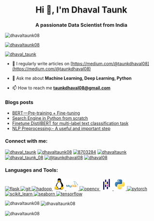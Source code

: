 <h1 align="center">Hi 👋, I'm Dhaval Taunk</h1>
<h3 align="center">A passionate Data Scientist from India</h3>

<p align="left"> <img src="https://komarev.com/ghpvc/?username=dhavaltaunk08&label=Profile%20views&color=0e75b6&style=flat" alt="dhavaltaunk08" /> </p>

<p align="left"> <a href="https://github.com/ryo-ma/github-profile-trophy"><img src="https://github-profile-trophy.vercel.app/?username=dhavaltaunk08" alt="dhavaltaunk08" /></a> </p>

<p align="left"> <a href="https://twitter.com/dhaval_taunk" target="blank"><img src="https://img.shields.io/twitter/follow/dhaval_taunk?logo=twitter&style=for-the-badge" alt="dhaval_taunk" /></a> </p>

- 📝 I regularly write articles on [https://medium.com/@taunkdhaval08](https://medium.com/@taunkdhaval08)

- 💬 Ask me about **Machine Learning, Deep Learning, Python**

- 📫 How to reach me **taunkdhaval08@gmail.com**

### Blogs posts
<!-- BLOG-POST-LIST:START -->
- [BERT — Pre-training + Fine-tuning](https://medium.com/@taunkdhaval08/bert-pre-training-fine-tuning-eb574be614f6?source=rss-a8e9132e2784------2)
- [Search Engine in Python from scratch](https://medium.com/analytics-vidhya/search-engine-in-python-from-scratch-c3f7cc453250?source=rss-a8e9132e2784------2)
- [Finetune DistilBERT for multi-label text classsification task](https://medium.com/analytics-vidhya/finetune-distilbert-for-multi-label-text-classsification-task-994eb448f94c?source=rss-a8e9132e2784------2)
- [NLP Preprocessing:- A useful and important step](https://medium.com/analytics-vidhya/nlp-preprocessing-a-useful-and-important-step-e79895c65a89?source=rss-a8e9132e2784------2)
<!-- BLOG-POST-LIST:END -->

<h3 align="left">Connect with me:</h3>
<p align="left">
<a href="https://twitter.com/dhaval_taunk" target="blank"><img align="center" src="https://raw.githubusercontent.com/rahuldkjain/github-profile-readme-generator/master/src/images/icons/Social/twitter.svg" alt="dhaval_taunk" height="30" width="40" /></a>
<a href="https://linkedin.com/in/dhavaltaunk08" target="blank"><img align="center" src="https://raw.githubusercontent.com/rahuldkjain/github-profile-readme-generator/master/src/images/icons/Social/linked-in-alt.svg" alt="dhavaltaunk08" height="30" width="40" /></a>
<a href="https://stackoverflow.com/users/8703284" target="blank"><img align="center" src="https://raw.githubusercontent.com/rahuldkjain/github-profile-readme-generator/master/src/images/icons/Social/stack-overflow.svg" alt="8703284" height="30" width="40" /></a>
<a href="https://kaggle.com/dhavaltaunk" target="blank"><img align="center" src="https://raw.githubusercontent.com/rahuldkjain/github-profile-readme-generator/master/src/images/icons/Social/kaggle.svg" alt="dhavaltaunk" height="30" width="40" /></a>
<a href="https://instagram.com/dhaval_taunk_08" target="blank"><img align="center" src="https://raw.githubusercontent.com/rahuldkjain/github-profile-readme-generator/master/src/images/icons/Social/instagram.svg" alt="dhaval_taunk_08" height="30" width="40" /></a>
<a href="https://medium.com/@taunkdhaval08" target="blank"><img align="center" src="https://raw.githubusercontent.com/rahuldkjain/github-profile-readme-generator/master/src/images/icons/Social/medium.svg" alt="@taunkdhaval08" height="30" width="40" /></a>
<a href="https://www.leetcode.com/dhaval08" target="blank"><img align="center" src="https://raw.githubusercontent.com/rahuldkjain/github-profile-readme-generator/master/src/images/icons/Social/leet-code.svg" alt="dhaval08" height="30" width="40" /></a>
</p>

<h3 align="left">Languages and Tools:</h3>
<p align="left"> <a href="https://flask.palletsprojects.com/" target="_blank" rel="noreferrer"> <img src="https://www.vectorlogo.zone/logos/pocoo_flask/pocoo_flask-icon.svg" alt="flask" width="40" height="40"/> </a> <a href="https://git-scm.com/" target="_blank" rel="noreferrer"> <img src="https://www.vectorlogo.zone/logos/git-scm/git-scm-icon.svg" alt="git" width="40" height="40"/> </a> <a href="https://hadoop.apache.org/" target="_blank" rel="noreferrer"> <img src="https://www.vectorlogo.zone/logos/apache_hadoop/apache_hadoop-icon.svg" alt="hadoop" width="40" height="40"/> </a> <a href="https://www.linux.org/" target="_blank" rel="noreferrer"> <img src="https://raw.githubusercontent.com/devicons/devicon/master/icons/linux/linux-original.svg" alt="linux" width="40" height="40"/> </a> <a href="https://www.mysql.com/" target="_blank" rel="noreferrer"> <img src="https://raw.githubusercontent.com/devicons/devicon/master/icons/mysql/mysql-original-wordmark.svg" alt="mysql" width="40" height="40"/> </a> <a href="https://opencv.org/" target="_blank" rel="noreferrer"> <img src="https://www.vectorlogo.zone/logos/opencv/opencv-icon.svg" alt="opencv" width="40" height="40"/> </a> <a href="https://pandas.pydata.org/" target="_blank" rel="noreferrer"> <img src="https://raw.githubusercontent.com/devicons/devicon/2ae2a900d2f041da66e950e4d48052658d850630/icons/pandas/pandas-original.svg" alt="pandas" width="40" height="40"/> </a> <a href="https://www.python.org" target="_blank" rel="noreferrer"> <img src="https://raw.githubusercontent.com/devicons/devicon/master/icons/python/python-original.svg" alt="python" width="40" height="40"/> </a> <a href="https://pytorch.org/" target="_blank" rel="noreferrer"> <img src="https://www.vectorlogo.zone/logos/pytorch/pytorch-icon.svg" alt="pytorch" width="40" height="40"/> </a> <a href="https://scikit-learn.org/" target="_blank" rel="noreferrer"> <img src="https://upload.wikimedia.org/wikipedia/commons/0/05/Scikit_learn_logo_small.svg" alt="scikit_learn" width="40" height="40"/> </a> <a href="https://seaborn.pydata.org/" target="_blank" rel="noreferrer"> <img src="https://seaborn.pydata.org/_images/logo-mark-lightbg.svg" alt="seaborn" width="40" height="40"/> </a> <a href="https://www.tensorflow.org" target="_blank" rel="noreferrer"> <img src="https://www.vectorlogo.zone/logos/tensorflow/tensorflow-icon.svg" alt="tensorflow" width="40" height="40"/> </a> </p>

<p><img align="left" src="https://github-readme-stats.vercel.app/api/top-langs?username=dhavaltaunk08&show_icons=true&locale=en&layout=compact" alt="dhavaltaunk08" /></p>

<p>&nbsp;<img align="center" src="https://github-readme-stats.vercel.app/api?username=dhavaltaunk08&show_icons=true&locale=en" alt="dhavaltaunk08" /></p>

<p><img align="center" src="https://github-readme-streak-stats.herokuapp.com/?user=dhavaltaunk08&" alt="dhavaltaunk08" /></p>
